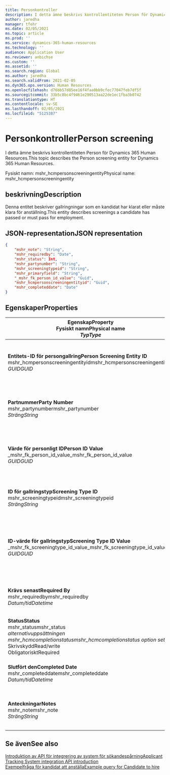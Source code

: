 ```yaml
---
title: Personkontroller
description: I detta ämne beskrivs kontrollentiteten Person för Dynamics 365 Human Resources.
author: jaredha
manager: tfehr
ms.date: 02/05/2021
ms.topic: article
ms.prod: ''
ms.service: dynamics-365-human-resources
ms.technology: ''
audience: Application User
ms.reviewer: anbichse
ms.custom: ''
ms.assetid: ''
ms.search.region: Global
ms.author: jaredha
ms.search.validFrom: 2021-02-05
ms.dyn365.ops.version: Human Resources
ms.openlocfilehash: d76bb57d85ee16f4faa0bb9cfec77047feb7df5f
ms.sourcegitcommit: 33b5c8bc4f9461e290513aa22de1ec1fba3b0742
ms.translationtype: HT
ms.contentlocale: sv-SE
ms.lasthandoff: 02/05/2021
ms.locfileid: "5125387"
---
```

# <a name="person-screening"></a><span data-ttu-id="8f973-103">Personkontroller</span><span class="sxs-lookup"><span data-stu-id="8f973-103">Person screening</span></span>

<span data-ttu-id="8f973-104">I detta ämne beskrivs kontrollentiteten Person för Dynamics 365 Human Resources.</span><span class="sxs-lookup"><span data-stu-id="8f973-104">This topic describes the Person screening entity for Dynamics 365 Human Resources.</span></span>

<span data-ttu-id="8f973-105">Fysiskt namn: mshr_hcmpersonscreeningentity</span><span class="sxs-lookup"><span data-stu-id="8f973-105">Physical name: mshr_hcmpersonscreeningentity</span></span>

## <a name="description"></a><span data-ttu-id="8f973-106">beskrivning</span><span class="sxs-lookup"><span data-stu-id="8f973-106">Description</span></span>

<span data-ttu-id="8f973-107">Denna entitet beskriver gallringningar som en kandidat har klarat eller måste klara för anställning.</span><span class="sxs-lookup"><span data-stu-id="8f973-107">This entity describes screenings a candidate has passed or must pass for employment.</span></span>

## <a name="json-representation"></a><span data-ttu-id="8f973-108">JSON-representation</span><span class="sxs-lookup"><span data-stu-id="8f973-108">JSON representation</span></span>

```json
{
    "mshr_note": "String",
    "mshr_requiredby": "Date",
    "mshr_status": Int,
    "mshr_partynumber": "String",
    "mshr_screeningtypeid": "String",
    "mshr_primaryfield": "String",
    "_mshr_fk_person_id_value": "Guid",
    "mshr_hcmpersonscreeningentityid": "Guid",
    "mshr_completeddate": "Date"
}
```

## <a name="properties"></a><span data-ttu-id="8f973-109">Egenskaper</span><span class="sxs-lookup"><span data-stu-id="8f973-109">Properties</span></span>

| <span data-ttu-id="8f973-110">Egenskap</span><span class="sxs-lookup"><span data-stu-id="8f973-110">Property</span></span><br><span data-ttu-id="8f973-111">**Fysiskt namn**</span><span class="sxs-lookup"><span data-stu-id="8f973-111">**Physical name**</span></span><br><span data-ttu-id="8f973-112">**_Typ_**</span><span class="sxs-lookup"><span data-stu-id="8f973-112">**_Type_**</span></span> | <span data-ttu-id="8f973-113">Använd</span><span class="sxs-lookup"><span data-stu-id="8f973-113">Use</span></span> | <span data-ttu-id="8f973-114">beskrivning</span><span class="sxs-lookup"><span data-stu-id="8f973-114">Description</span></span> |
| --- | --- | --- |
| <span data-ttu-id="8f973-115">**Entitets-ID för persongallring**</span><span class="sxs-lookup"><span data-stu-id="8f973-115">**Person Screening Entity ID**</span></span><br><span data-ttu-id="8f973-116">mshr_hcmpersonscreeningentityid</span><span class="sxs-lookup"><span data-stu-id="8f973-116">mshr_hcmpersonscreeningentityid</span></span><br><span data-ttu-id="8f973-117">*GUID*</span><span class="sxs-lookup"><span data-stu-id="8f973-117">*GUID*</span></span> | <span data-ttu-id="8f973-118">Skrivskydd</span><span class="sxs-lookup"><span data-stu-id="8f973-118">Read-only</span></span><br><span data-ttu-id="8f973-119">Obligatoriskt</span><span class="sxs-lookup"><span data-stu-id="8f973-119">Required</span></span><br><span data-ttu-id="8f973-120">Systemgenererad</span><span class="sxs-lookup"><span data-stu-id="8f973-120">System-generated</span></span> | <span data-ttu-id="8f973-121">Unik, primär identifierare för posten för persongallring.</span><span class="sxs-lookup"><span data-stu-id="8f973-121">Unique primary identifier for the person screening record.</span></span> |
| <span data-ttu-id="8f973-122">**Partnummer**</span><span class="sxs-lookup"><span data-stu-id="8f973-122">**Party Number**</span></span><br><span data-ttu-id="8f973-123">mshr_partynumber</span><span class="sxs-lookup"><span data-stu-id="8f973-123">mshr_partynumber</span></span><br><span data-ttu-id="8f973-124">*Sträng*</span><span class="sxs-lookup"><span data-stu-id="8f973-124">*String*</span></span> | <span data-ttu-id="8f973-125">Skrivskydd</span><span class="sxs-lookup"><span data-stu-id="8f973-125">Read/write</span></span><br><span data-ttu-id="8f973-126">Obligatoriskt</span><span class="sxs-lookup"><span data-stu-id="8f973-126">Required</span></span> | <span data-ttu-id="8f973-127">Det partnummer (personnummer) som är kopplat till kandidaten.</span><span class="sxs-lookup"><span data-stu-id="8f973-127">The party (person) number associated with the candidate.</span></span> |
| <span data-ttu-id="8f973-128">**Värde för personligt ID**</span><span class="sxs-lookup"><span data-stu-id="8f973-128">**Person ID Value**</span></span><br><span data-ttu-id="8f973-129">_mshr_fk_person_id_value</span><span class="sxs-lookup"><span data-stu-id="8f973-129">_mshr_fk_person_id_value</span></span><br><span data-ttu-id="8f973-130">*GUID*</span><span class="sxs-lookup"><span data-stu-id="8f973-130">*GUID*</span></span> | <span data-ttu-id="8f973-131">Skrivskydd</span><span class="sxs-lookup"><span data-stu-id="8f973-131">Read-only</span></span><br><span data-ttu-id="8f973-132">Obligatoriskt</span><span class="sxs-lookup"><span data-stu-id="8f973-132">Required</span></span><br><span data-ttu-id="8f973-133">Sekundärnyckel: mshr_dirpersonentityid för mshr_dirpersonentity</span><span class="sxs-lookup"><span data-stu-id="8f973-133">Foreign key: mshr_dirpersonentityid of mshr_dirpersonentity</span></span> | <span data-ttu-id="8f973-134">Den systemgenererade, unika identifieraren för entitetsposten för parten (personen).</span><span class="sxs-lookup"><span data-stu-id="8f973-134">The system-generated identifier of the party (person) entity record.</span></span> |
| <span data-ttu-id="8f973-135">**ID för gallringstyp**</span><span class="sxs-lookup"><span data-stu-id="8f973-135">**Screening Type ID**</span></span><br><span data-ttu-id="8f973-136">mshr_screeningtypeid</span><span class="sxs-lookup"><span data-stu-id="8f973-136">mshr_screeningtypeid</span></span><br><span data-ttu-id="8f973-137">*Sträng*</span><span class="sxs-lookup"><span data-stu-id="8f973-137">*String*</span></span> | <span data-ttu-id="8f973-138">Skrivskydd</span><span class="sxs-lookup"><span data-stu-id="8f973-138">Read/write</span></span><br><span data-ttu-id="8f973-139">Obligatoriskt</span><span class="sxs-lookup"><span data-stu-id="8f973-139">Required</span></span><br><span data-ttu-id="8f973-140">Sekundärnyckel: Gallringstyp</span><span class="sxs-lookup"><span data-stu-id="8f973-140">Foreign key: ScreeningType</span></span> | <span data-ttu-id="8f973-141">Identifieraren för den gallringstyp som angetts i Personal.</span><span class="sxs-lookup"><span data-stu-id="8f973-141">The identifier of the screening type defined in Human Resources.</span></span> |
| <span data-ttu-id="8f973-142">**ID-värde för gallringstyp**</span><span class="sxs-lookup"><span data-stu-id="8f973-142">**Screening Type ID Value**</span></span><br><span data-ttu-id="8f973-143">_mshr_fk_screeningtype_id_value</span><span class="sxs-lookup"><span data-stu-id="8f973-143">_mshr_fk_screeningtype_id_value</span></span><br><span data-ttu-id="8f973-144">*GUID*</span><span class="sxs-lookup"><span data-stu-id="8f973-144">*GUID*</span></span> | <span data-ttu-id="8f973-145">Skrivskydd</span><span class="sxs-lookup"><span data-stu-id="8f973-145">Read-only</span></span><br><span data-ttu-id="8f973-146">Obligatoriskt</span><span class="sxs-lookup"><span data-stu-id="8f973-146">Required</span></span><br><span data-ttu-id="8f973-147">Sekundärnyckel: mshr_hcmscreeningtypeentityid för mshr_hcmscreeningtypeentity</span><span class="sxs-lookup"><span data-stu-id="8f973-147">Foreign key: mshr_hcmscreeningtypeentityid of mshr_hcmscreeningtypeentity</span></span> | <span data-ttu-id="8f973-148">Systemgenererad identifierare för gallringstypposten i den associerade entiteten.</span><span class="sxs-lookup"><span data-stu-id="8f973-148">System-generated identifier for the screening type record in the associated entity.</span></span> |
| <span data-ttu-id="8f973-149">**Krävs senast**</span><span class="sxs-lookup"><span data-stu-id="8f973-149">**Required By**</span></span><br><span data-ttu-id="8f973-150">mshr_requiredby</span><span class="sxs-lookup"><span data-stu-id="8f973-150">mshr_requiredby</span></span><br><span data-ttu-id="8f973-151">*Datum/tid*</span><span class="sxs-lookup"><span data-stu-id="8f973-151">*Datetime*</span></span> | <span data-ttu-id="8f973-152">Skrivskydd</span><span class="sxs-lookup"><span data-stu-id="8f973-152">Read/write</span></span><br><span data-ttu-id="8f973-153">Valfritt</span><span class="sxs-lookup"><span data-stu-id="8f973-153">Optional</span></span> | <span data-ttu-id="8f973-154">Det datum då gallringen måste ha genomförts.</span><span class="sxs-lookup"><span data-stu-id="8f973-154">The date by which the screening is required to be completed.</span></span> |
| <span data-ttu-id="8f973-155">**Status**</span><span class="sxs-lookup"><span data-stu-id="8f973-155">**Status**</span></span><br><span data-ttu-id="8f973-156">mshr_status</span><span class="sxs-lookup"><span data-stu-id="8f973-156">mshr_status</span></span><br><span data-ttu-id="8f973-157">*alternativuppsättningen mshr_hcmcompletionstatus*</span><span class="sxs-lookup"><span data-stu-id="8f973-157">*mshr_hcmcompletionstatus option set*</span></span><br><span data-ttu-id="8f973-158">Skrivskydd</span><span class="sxs-lookup"><span data-stu-id="8f973-158">Read/write</span></span><br><span data-ttu-id="8f973-159">Obligatoriskt</span><span class="sxs-lookup"><span data-stu-id="8f973-159">Required</span></span> | <span data-ttu-id="8f973-160">Anger kandidatens status för gallring.</span><span class="sxs-lookup"><span data-stu-id="8f973-160">Provides the candidate’s status for the screening.</span></span> |
| <span data-ttu-id="8f973-161">**Slutfört den**</span><span class="sxs-lookup"><span data-stu-id="8f973-161">**Completed Date**</span></span><br><span data-ttu-id="8f973-162">mshr_completeddate</span><span class="sxs-lookup"><span data-stu-id="8f973-162">mshr_completeddate</span></span><br><span data-ttu-id="8f973-163">*Datum/tid*</span><span class="sxs-lookup"><span data-stu-id="8f973-163">*Datetime*</span></span> | <span data-ttu-id="8f973-164">Skrivskydd</span><span class="sxs-lookup"><span data-stu-id="8f973-164">Read/write</span></span><br><span data-ttu-id="8f973-165">Valfritt</span><span class="sxs-lookup"><span data-stu-id="8f973-165">Optional</span></span> | <span data-ttu-id="8f973-166">Det datum då gallringningen slutfördes.</span><span class="sxs-lookup"><span data-stu-id="8f973-166">The date the screening was completed.</span></span> |
| <span data-ttu-id="8f973-167">**Anteckningar**</span><span class="sxs-lookup"><span data-stu-id="8f973-167">**Notes**</span></span><br><span data-ttu-id="8f973-168">mshr_note</span><span class="sxs-lookup"><span data-stu-id="8f973-168">mshr_note</span></span><br><span data-ttu-id="8f973-169">*Sträng*</span><span class="sxs-lookup"><span data-stu-id="8f973-169">*String*</span></span> | <span data-ttu-id="8f973-170">Skrivskydd</span><span class="sxs-lookup"><span data-stu-id="8f973-170">Read/write</span></span><br><span data-ttu-id="8f973-171">Valfritt</span><span class="sxs-lookup"><span data-stu-id="8f973-171">Optional</span></span> | <span data-ttu-id="8f973-172">Anteckningar att användas av anställande chefer och rekryterare.</span><span class="sxs-lookup"><span data-stu-id="8f973-172">Notes for use by hiring managers and recruiters.</span></span> |

## <a name="see-also"></a><span data-ttu-id="8f973-173">Se även</span><span class="sxs-lookup"><span data-stu-id="8f973-173">See also</span></span>

[<span data-ttu-id="8f973-174">Introduktion av API för integrering av system för sökandespårning</span><span class="sxs-lookup"><span data-stu-id="8f973-174">Applicant Tracking System integration API introduction</span></span>](hr-admin-integration-ats-api-introduction.md)<br>
[<span data-ttu-id="8f973-175">Exempelfråga för kandidat att anställa</span><span class="sxs-lookup"><span data-stu-id="8f973-175">Example query for Candidate to hire</span></span>](hr-admin-integration-ats-api-candidate-to-hire-example-query.md)


